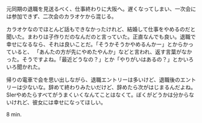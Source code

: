 元同期の退職を見送るべく、仕事終わりに大阪へ。遅くなってしまい、一次会には参加できず、二次会のカラオケから混じる。

カラオケなのでほとんど話もできなかったけれど、結婚して仕事をやめるのだと聞いた。まわりは子作りだのなんだのと言っていた。正直なんでも良い。退職で幸せになるなら、それは良いことだ。「そうかそうかやめるんかー」とからかっていると、 「あんたの方が先にやめたやんか」などと言われ、返す言葉がなかった。そうですよね。「最近どうなの？」とか「やりがいはあるの？」とかいろいろ聞かれた。

帰りの電車で会を思い出しながら、退職エントリーは多いけど、退職後のエントリーは少ないな。辞めて終わりみたいだけど、辞めたら次がはじまるんだよね。SIerやめたらすべてがうまくいくなんてことはなくて。ぼくがどうかは分からないけれど、彼女には幸せになってほしい。

8 min.
